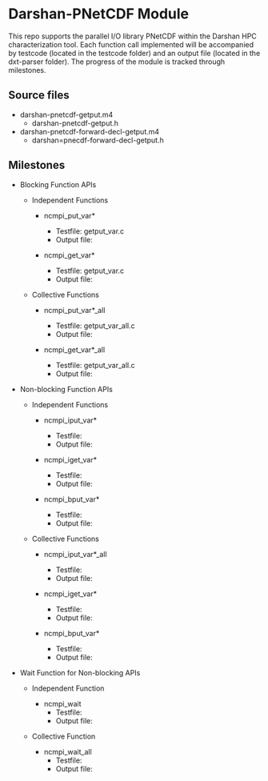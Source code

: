 # Darshan-PNetCDF Module 
This repo supports the parallel I/O library PNetCDF within the Darshan HPC characterization tool. Each function call implemented will be accompanied by testcode (located in the testcode folder) and an output file (located in the dxt-parser folder). The progress of the module is tracked through milestones. 

## Source files
* darshan-pnetcdf-getput.m4
	* darshan-pnetcdf-getput.h
* darshan-pnetcdf-forward-decl-getput.m4
	* darshan=pnecdf-forward-decl-getput.h 

## Milestones 
* Blocking Function APIs
  * Independent Functions
	* ncmpi_put_var*
		* Testfile: getput_var.c 
		* Output file: 

	* ncmpi_get_var*
		* Testfile: getput_var.c 
		* Output file: 

  * Collective Functions 
	* ncmpi_put_var*_all
		* Testfile: getput_var_all.c 
		* Output file: 
	
	* ncmpi_get_var*_all
		* Testfile: getput_var_all.c
		* Output file: 

* Non-blocking Function APIs
  * Independent Functions 
  	* ncmpi_iput_var*
		* Testfile: 
		* Output file: 

	* ncmpi_iget_var*
		* Testfile: 
		* Output file: 

	* ncmpi_bput_var*
		* Testfile: 
		* Output file: 

  * Collective Functions 
	* ncmpi_iput_var*_all
		* Testfile: 
		* Output file: 

	* ncmpi_iget_var*
		* Testfile: 
		* Output file: 

	* ncmpi_bput_var*
		* Testfile: 
		* Output file: 

* Wait Function for Non-blocking APIs
  * Independent Function 
	* ncmpi_wait
		* Testfile: 
		* Output file: 

  * Collective Function
	* ncmpi_wait_all
		* Testfile: 
		* Output file: 
